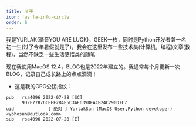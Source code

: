 ```yaml
---
title: 关于
icon: fas fa-info-circle
order: 6
---
```


我是YURLAK(谐音YOU ARE LUCK)，GEEK一枚，同时是Python开发者兼一名初一生(过了今年暑假就是了)，我会在这里发布一些技术类(计算机，编程)文章(教程)，当然不缺乏一些生活感悟类的随笔


现在我使用MacOS 12.4，BLOG也是2022年建立的。我通常每个月更新一次BLOG，记录自己成长路上的点点滴滴！

- 这是我的GPG公钥指纹：
```
pub   rsa4096 2022-07-28 [SC]
      9D2F77B76CEEF2B4E5C3AE639DEACB24C290D7C7
uid             [ 绝对 ] YurlakSun (MacOS User,Python developer) <yohosun@outlook.com>
sub   rsa4096 2022-07-28 [E]
```
